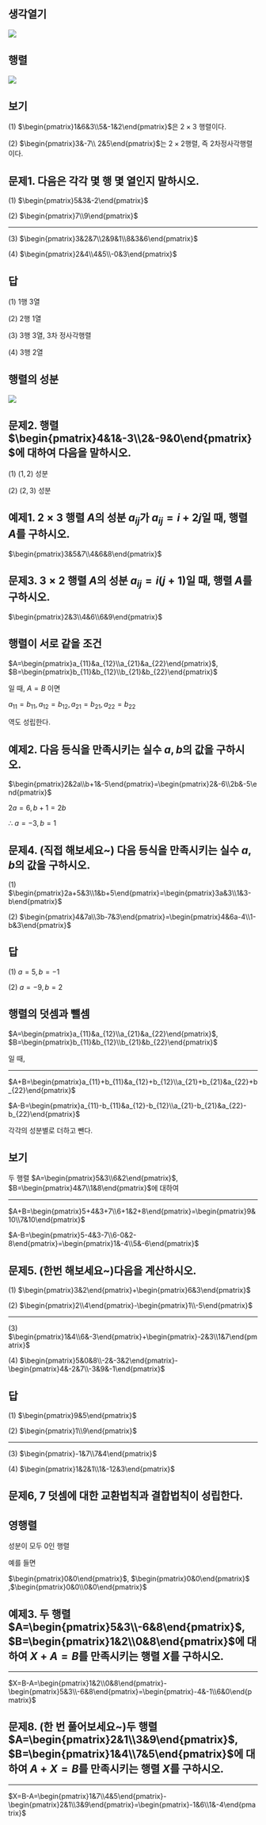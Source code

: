 ## 생각열기

![](2025%20공통수학1%20ppt/Pasted%20image%2020250504174706.png)

## 행렬

![](2025%20공통수학1%20ppt/Pasted%20image%2020250504175707.png)

## 보기

(1) $\begin{pmatrix}1&6&3\\5&-1&2\end{pmatrix}$은 $2\times3$ 행렬이다.

(2) $\begin{pmatrix}3&-7\\ 2&5\end{pmatrix}$는 $2\times 2$행렬, 즉 2차정사각행렬이다.

## 문제1. 다음은 각각 몇 행 몇 열인지 말하시오. 

(1) $\begin{pmatrix}5&3&-2\end{pmatrix}$

(2) $\begin{pmatrix}7\\9\end{pmatrix}$

---

(3) $\begin{pmatrix}3&2&7\\2&9&1\\8&3&6\end{pmatrix}$

(4) $\begin{pmatrix}2&4\\4&5\\-0&3\end{pmatrix}$

## 답

(1) 1행 3열

(2) 2행 1열

(3) 3행 3열, 3차 정사각행렬

(4) 3행 2열

## 행렬의 성분

![](2025%20공통수학1%20ppt/Pasted%20image%2020250504175913.png)

## 문제2. 행렬 $\begin{pmatrix}4&1&-3\\2&-9&0\end{pmatrix}$에 대하여 다음을 말하시오. 

(1) $(1,2)$ 성분

(2) $(2,3)$ 성분

## 예제1. $2\times 3$ 행렬 $A$의 성분 $a_{ij}$가 $a_{ij}=i+2j$일 때, 행렬 $A$를 구하시오. 

$\begin{pmatrix}3&5&7\\4&6&8\end{pmatrix}$

## 문제3. $3\times 2$ 행렬 $A$의 성분 $a_{ij}=i(j+1)$일 때, 행렬 $A$를 구하시오. 

$\begin{pmatrix}2&3\\4&6\\6&9\end{pmatrix}$

## 행렬이 서로 같을 조건

$A=\begin{pmatrix}a_{11}&a_{12}\\a_{21}&a_{22}\end{pmatrix}$, $B=\begin{pmatrix}b_{11}&b_{12}\\b_{21}&b_{22}\end{pmatrix}$

일 때, $A=B$ 이면

$a_{11}=b_{11}, a_{12}=b_{12}, a_{21}=b_{21}, a_{22}=b_{22}$

역도 성립한다.

## 예제2. 다음 등식을 만족시키는 실수 $a, b$의 값을 구하시오. 

$\begin{pmatrix}2&2a\\b+1&-5\end{pmatrix}=\begin{pmatrix}2&-6\\2b&-5\end{pmatrix}$

$2a=6, b+1=2b$

$\therefore\ a=-3, b=1$

## 문제4. (직접 해보세요~) 다음 등식을 만족시키는 실수 $a, b$의 값을 구하시오. 

(1) $\begin{pmatrix}2a+5&3\\1&b+5\end{pmatrix}=\begin{pmatrix}3a&3\\1&3-b\end{pmatrix}$

(2) $\begin{pmatrix}4&7a\\3b-7&3\end{pmatrix}=\begin{pmatrix}4&6a-4\\1-b&3\end{pmatrix}$

## 답

(1) $a=5, b=-1$

(2) $a=-9, b=2$

## 행렬의 덧셈과 뺄셈

$A=\begin{pmatrix}a_{11}&a_{12}\\a_{21}&a_{22}\end{pmatrix}$, $B=\begin{pmatrix}b_{11}&b_{12}\\b_{21}&b_{22}\end{pmatrix}$

일 때,


---


$A+B=\begin{pmatrix}a_{11}+b_{11}&a_{12}+b_{12}\\a_{21}+b_{21}&a_{22}+b_{22}\end{pmatrix}$

$A-B=\begin{pmatrix}a_{11}-b_{11}&a_{12}-b_{12}\\a_{21}-b_{21}&a_{22}-b_{22}\end{pmatrix}$

각각의 성분별로 더하고 뺀다.

## 보기

두 행렬 $A=\begin{pmatrix}5&3\\6&2\end{pmatrix}$, $B=\begin{pmatrix}4&7\\1&8\end{pmatrix}$에 대하여

---

$A+B=\begin{pmatrix}5+4&3+7\\6+1&2+8\end{pmatrix}=\begin{pmatrix}9&10\\7&10\end{pmatrix}$

$A-B=\begin{pmatrix}5-4&3-7\\6-0&2-8\end{pmatrix}=\begin{pmatrix}1&-4\\5&-6\end{pmatrix}$

## 문제5. (한번 해보세요~)다음을 계산하시오. 

(1) $\begin{pmatrix}3&2\end{pmatrix}+\begin{pmatrix}6&3\end{pmatrix}$

(2) $\begin{pmatrix}2\\4\end{pmatrix}-\begin{pmatrix}1\\-5\end{pmatrix}$

---

(3) $\begin{pmatrix}1&4\\6&-3\end{pmatrix}+\begin{pmatrix}-2&3\\1&7\end{pmatrix}$

(4) $\begin{pmatrix}5&0&8\\-2&-3&2\end{pmatrix}-\begin{pmatrix}4&-2&7\\-3&9&-1\end{pmatrix}$

## 답

(1) $\begin{pmatrix}9&5\end{pmatrix}$

(2) $\begin{pmatrix}1\\9\end{pmatrix}$

---

(3) $\begin{pmatrix}-1&7\\7&4\end{pmatrix}$

(4) $\begin{pmatrix}1&2&1\\1&-12&3\end{pmatrix}$

## 문제6, 7 덧셈에 대한 교환법칙과 결합법칙이 성립한다.

## 영행렬

성분이 모두 0인 행렬

예를 들면

$\begin{pmatrix}0&0\end{pmatrix}$, $\begin{pmatrix}0&0\end{pmatrix}$ ,$\begin{pmatrix}0&0\\0&0\end{pmatrix}$

## 예제3. 두 행렬 $A=\begin{pmatrix}5&3\\-6&8\end{pmatrix}$, $B=\begin{pmatrix}1&2\\0&8\end{pmatrix}$에 대하여 $X+A=B$를 만족시키는 행렬 $X$를 구하시오.

---

$X=B-A=\begin{pmatrix}1&2\\0&8\end{pmatrix}-\begin{pmatrix}5&3\\-6&8\end{pmatrix}=\begin{pmatrix}-4&-1\\6&0\end{pmatrix}$

## 문제8. (한 번 풀어보세요~)두 행렬 $A=\begin{pmatrix}2&1\\3&9\end{pmatrix}$, $B=\begin{pmatrix}1&4\\7&5\end{pmatrix}$에 대하여 $A+X=B$를 만족시키는 행렬 $X$를 구하시오. 

---

$X=B-A=\begin{pmatrix}1&7\\4&5\end{pmatrix}-\begin{pmatrix}2&1\\3&9\end{pmatrix}=\begin{pmatrix}-1&6\\1&-4\end{pmatrix}$
